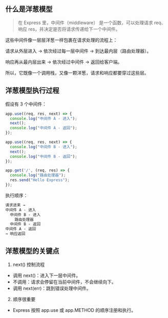 ## 什么是洋葱模型

> 在 Express 里，中间件（middleware） 是一个函数，可以处理请求 req、响应 res，并决定是否将请求传递给下一个中间件。

这些中间件像一层层洋葱一样包裹在请求处理的流程上：

请求从外层进入 → 依次经过每一层中间件 → 到达最内层（路由处理器）。

响应再从最内层出来 → 依次经过中间件 → 返回给客户端。

所以，它既像一个调用栈，又像一颗洋葱，请求和响应都要穿过这些层。

## 洋葱模型执行过程

假设有 3 个中间件：

```js
app.use((req, res, next) => {
  console.log("中间件 A - 进入");
  next();
  console.log("中间件 A - 返回");
});

app.use((req, res, next) => {
  console.log("中间件 B - 进入");
  next();
  console.log("中间件 B - 返回");
});

app.get('/', (req, res) => {
  console.log("路由处理器");
  res.send("Hello Express");
});
```

执行顺序：

```txt
请求进来 →
中间件 A - 进入
  中间件 B - 进入
    路由处理器
  中间件 B - 返回
中间件 A - 返回
→ 响应返回
```

## 洋葱模型的关键点

1. next() 控制流程

- 调用 next()：进入下一层中间件。
- 不调用：请求会停留在当前中间件，不会继续向下。
- 调用 next(err)：跳到错误处理中间件。

2. 顺序很重要

- Express 按照 app.use 或 app.METHOD 的顺序注册和执行。

